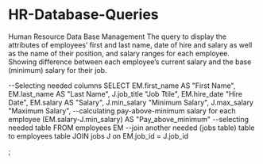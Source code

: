 # HR-Database-Queries
Human Resource Data Base Management
The query to display the attributes of employees’ first and last name, date of hire and salary as well as the name of their position, and salary ranges for each employee. Showing difference between each employee’s current salary and the base (minimum) salary for their job.

--Selecting needed columns
SELECT
EM.first_name AS "First Name",
EM.last_name AS "Last Name",
J.job_title "Job Ttile",
EM.hire_date "Hire Date",
EM.salary AS "Salary",
J.min_salary "Minimum Salary",
J.max_salary "Maximum Salary",
--calculating pay-above-minimum salary for each employee
(EM.salary-J.min_salary) AS "Pay_above_minimum"
--selecting needed table
FROM employees EM
--join another needed (jobs table) table to employees table
JOIN jobs J 
on EM.job_id = J.job_id

;

